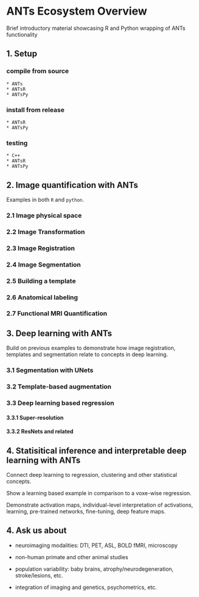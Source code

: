 # ANTs Ecosystem Overview

Brief introductory material showcasing R and Python wrapping of ANTs functionality


## 1. Setup

### compile from source

    * ANTs
    * ANTsR
    * ANTsPy
    
### install from release

    * ANTsR
    * ANTsPy
    
### testing

    * C++
    * ANTsR
    * ANTsPy
    
## 2. Image quantification with ANTs

Examples in both `R` and `python`.

### 2.1 Image physical space


### 2.2 Image Transformation

### 2.3 Image Registration

### 2.4 Image Segmentation

### 2.5 Building a template

### 2.6 Anatomical labeling

### 2.7 Functional MRI Quantification


## 3. Deep learning with ANTs

Build on previous examples to demonstrate how image registration, templates and segmentation relate to concepts in deep learning.

### 3.1 Segmentation with UNets

### 3.2 Template-based augmentation

### 3.3 Deep learning based regression

#### 3.3.1 Super-resolution

#### 3.3.2 ResNets and related

## 4. Statisitical inference and interpretable deep learning with ANTs

Connect deep learning to regression, clustering and other statistical concepts.

Show a learning based example in comparison to a voxe-wise regression.

Demonstrate activation maps, individual-level interpretation of activations, learning, pre-trained networks, fine-tuning, deep feature maps.  


## 4. Ask us about

* neuroimaging modalities:  DTI, PET, ASL, BOLD fMRI, microscopy

* non-human primate and other animal studies

* population variability:  baby brains, atrophy/neurodegeneration, stroke/lesions, etc.

* integration of imaging and genetics, psychometrics, etc.


